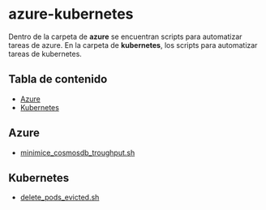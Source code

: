 # azure-kubernetes

Dentro de la carpeta de **azure** se encuentran scripts para automatizar tareas de azure. En la carpeta de **kubernetes**, los scripts para automatizar tareas de kubernetes.

## Tabla de contenido

* [Azure](https://github.com/UnluckyRaven/azure-kubernetes/blob/main/azure)
* [Kubernetes](https://github.com/UnluckyRaven/azure-kubernetes/blob/main/kubernetes)

## Azure
* [minimice_cosmosdb_troughput.sh](https://github.com/UnluckyRaven/azure-kubernetes/blob/main/azure/minimice_cosmosdb_troughput.sh)

## Kubernetes
* [delete_pods_evicted.sh](https://github.com/UnluckyRaven/azure-kubernetes/blob/main/kubernetes/delete_pods_evicted.sh)
